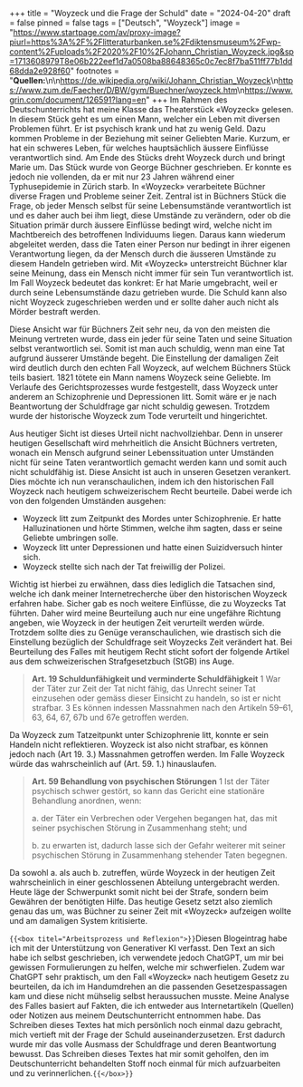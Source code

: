 +++
title = "Woyzeck und die Frage der Schuld"
date = "2024-04-20"
draft = false
pinned = false
tags = ["Deutsch", "Woyzeck"]
image = "https://www.startpage.com/av/proxy-image?piurl=https%3A%2F%2Flitteraturbanken.se%2Fdiktensmuseum%2Fwp-content%2Fuploads%2F2020%2F10%2FJohann_Christian_Woyzeck.jpg&sp=1713608979T8e06b222eef1d7a0508ba88648365c0c7ec8f7ba511ff77b1dd68dda2e928f60"
footnotes = "**Quellen:**\n\n<https://de.wikipedia.org/wiki/Johann_Christian_Woyzeck>\n<https://www.zum.de/Faecher/D/BW/gym/Buechner/woyzeck.htm>\n<https://www.grin.com/document/126591?lang=en>"
+++
Im Rahmen des Deutschunterrichts hat meine Klasse das Theaterstück «Woyzeck» gelesen. In diesem Stück geht es um einen Mann, welcher ein Leben mit diversen Problemen führt. Er ist psychisch krank und hat zu wenig Geld. Dazu kommen Probleme in der Beziehung mit seiner Geliebten Marie. Kurzum, er hat ein schweres Leben, für welches hauptsächlich äussere Einflüsse verantwortlich sind. Am Ende des Stücks dreht Woyzeck durch und bringt Marie um. Das Stück wurde von George Büchner geschrieben. Er konnte es jedoch nie vollenden, da er mit nur 23 Jahren während einer Typhusepidemie in Zürich starb. In «Woyzeck» verarbeitete Büchner diverse Fragen und Probleme seiner Zeit. Zentral ist in Büchners Stück die Frage, ob jeder Mensch selbst für seine Lebensumstände verantwortlich ist und es daher auch bei ihm liegt, diese Umstände zu verändern, oder ob die Situation primär durch äussere Einflüsse bedingt wird, welche nicht im Machtbereich des betroffenen Individuums liegen. Daraus kann wiederum abgeleitet werden, dass die Taten einer Person nur bedingt in ihrer eigenen Verantwortung liegen, da der Mensch durch die äusseren Umstände zu diesem Handeln getrieben wird. Mit «Woyzeck» unterstreicht Büchner klar seine Meinung, dass ein Mensch nicht immer für sein Tun verantwortlich ist. Im Fall Woyzeck bedeutet das konkret: Er hat Marie umgebracht, weil er durch seine Lebensumstände dazu getrieben wurde. Die Schuld kann also nicht Woyzeck zugeschrieben werden und er sollte daher auch nicht als Mörder bestraft werden.

Diese Ansicht war für Büchners Zeit sehr neu, da von den meisten die Meinung vertreten wurde, dass ein jeder für seine Taten und seine Situation selbst verantwortlich sei. Somit ist man auch schuldig, wenn man eine Tat aufgrund äusserer Umstände begeht. Die Einstellung der damaligen Zeit wird deutlich durch den echten Fall Woyzeck, auf welchem Büchners Stück teils basiert. 1821 tötete ein Mann namens Woyzeck seine Geliebte. Im Verlaufe des Gerichtsprozesses wurde festgestellt, dass Woyzeck unter anderem an Schizophrenie und Depressionen litt. Somit wäre er je nach Beantwortung der Schuldfrage gar nicht schuldig gewesen. Trotzdem wurde der historische Woyzeck zum Tode verurteilt und hingerichtet.

Aus heutiger Sicht ist dieses Urteil nicht nachvollziehbar. Denn in unserer heutigen Gesellschaft wird mehrheitlich die Ansicht Büchners vertreten, wonach ein Mensch aufgrund seiner Lebenssituation unter Umständen nicht für seine Taten verantwortlich gemacht werden kann und somit auch nicht schuldfähig ist. Diese Ansicht ist auch in unseren Gesetzen verankert. Dies möchte ich nun veranschaulichen, indem ich den historischen Fall Woyzeck nach heutigem schweizerischem Recht beurteile. Dabei werde ich von den folgenden Umständen ausgehen:

* Woyzeck litt zum Zeitpunkt des Mordes unter Schizophrenie. Er hatte Halluzinationen und hörte Stimmen, welche ihm sagten, dass er seine Geliebte umbringen solle.
* Woyzeck litt unter Depressionen und hatte einen Suizidversuch hinter sich.
* Woyzeck stellte sich nach der Tat freiwillig der Polizei.

Wichtig ist hierbei zu erwähnen, dass dies lediglich die Tatsachen sind, welche ich dank meiner Internetrecherche über den historischen Woyzeck erfahren habe. Sicher gab es noch weitere Einflüsse, die zu Woyzecks Tat führten. Daher wird meine Beurteilung auch nur eine ungefähre Richtung angeben, wie Woyzeck in der heutigen Zeit verurteilt werden würde. Trotzdem sollte dies zu Genüge veranschaulichen, wie drastisch sich die Einstellung bezüglich der Schuldfrage seit Woyzecks Zeit verändert hat.
Bei Beurteilung des Falles mit heutigem Recht sticht sofort der folgende Artikel aus dem schweizerischen Strafgesetzbuch (StGB) ins Auge.

> **Art. 19 Schuldunfähigkeit und verminderte Schuldfähigkeit**
> 1 War der Täter zur Zeit der Tat nicht fähig, das Unrecht seiner Tat einzusehen oder gemäss dieser Einsicht zu handeln, so ist er nicht strafbar.
> 3 Es können indessen Massnahmen nach den Artikeln 59–61, 63, 64, 67, 67b und 67e getroffen werden.

Da Woyzeck zum Tatzeitpunkt unter Schizophrenie litt, konnte er sein Handeln nicht reflektieren. Woyzeck ist also nicht strafbar, es können jedoch nach (Art 19. 3.) Massnahmen getroffen werden. Im Falle Woyzeck würde das wahrscheinlich auf (Art. 59. 1.) hinauslaufen.

> **Art. 59 Behandlung von psychischen Störungen**
> 1 Ist der Täter psychisch schwer gestört, so kann das Gericht eine stationäre Behandlung anordnen, wenn:
>
>
> a.
>     der Täter ein Verbrechen oder Vergehen begangen hat, das mit seiner psychischen Störung in Zusammenhang steht; und
>
>
> b.
>     zu erwarten ist, dadurch lasse sich der Gefahr weiterer mit seiner psychischen Störung in Zusammenhang stehender Taten begegnen.

Da sowohl a. als auch b. zutreffen, würde Woyzeck in der heutigen Zeit wahrscheinlich in einer geschlossenen Abteilung untergebracht werden. Heute läge der Schwerpunkt somit nicht bei der Strafe, sondern beim Gewähren der benötigten Hilfe. Das heutige Gesetz setzt also ziemlich genau das um, was Büchner zu seiner Zeit mit «Woyzeck» aufzeigen wollte und am damaligen System kritisierte.

`{{<box titel="Arbeitsprozess und Reflexion">}}`Diesen Blogeintrag habe ich mit der Unterstützung von Generativer KI verfasst. Den Text an sich habe ich selbst geschrieben, ich verwendete jedoch ChatGPT, um mir bei gewissen Formulierungen zu helfen, welche mir schwerfielen. Zudem war ChatGPT sehr praktisch, um den Fall «Woyzeck» nach heutigem Gesetz zu beurteilen, da ich im Handumdrehen an die passenden Gesetzespassagen kam und diese nicht mühselig selbst heraussuchen musste. Meine Analyse des Falles basiert auf Fakten, die ich entweder aus Internetartikeln (Quellen) oder Notizen aus meinem Deutschunterricht entnommen habe. Das Schreiben dieses Textes hat mich persönlich noch einmal dazu gebracht, mich vertieft mit der Frage der Schuld auseinanderzusetzen. Erst dadurch wurde mir das volle Ausmass der Schuldfrage und deren Beantwortung bewusst. Das Schreiben dieses Textes hat mir somit geholfen, den im Deutschunterricht behandelten Stoff noch einmal für mich aufzuarbeiten und zu verinnerlichen.`{{</box>}}`